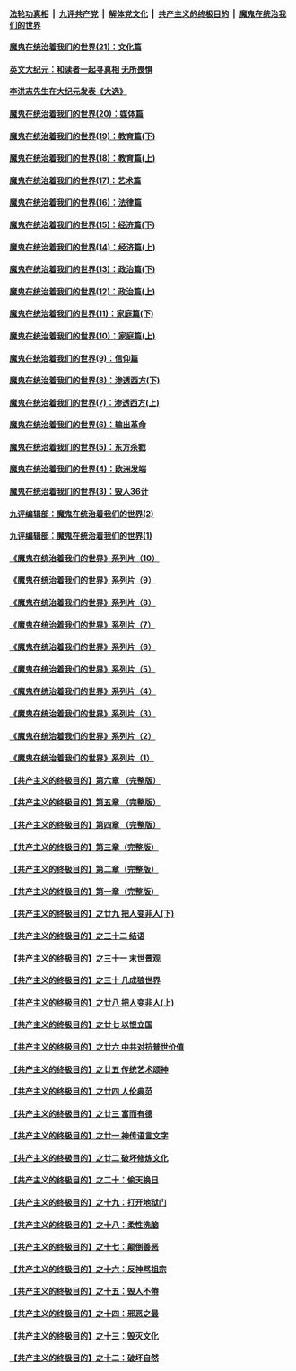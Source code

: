 

####  [法轮功真相](../../../../basic/blob/master/README.md?t=12011331) &nbsp;|&nbsp; [九评共产党](../../../../9ping.md/blob/master/README.md?t=12011331) &nbsp;|&nbsp; [解体党文化](../../../../jtdwh.md/blob/master/README.md?t=12011331)  &nbsp;|&nbsp; [共产主义的终极目的](../../../../gczydzjmd.md/blob/master/README.md?t=12011331) &nbsp;|&nbsp; [魔鬼在统治我们的世界](../../../../mgztzwmdsj.md/blob/master/README.md?t=12011331) 

#### [魔鬼在统治着我们的世界(21)：文化篇](../pages/nsc422/n10597706.md?t=12011331) 

#### [英文大纪元：和读者一起寻真相 无所畏惧](../pages/nsc422/n12542027.md?t=12011331) 

#### [李洪志先生在大纪元发表《大选》](../pages/nsc422/n12534746.md?t=12011331) 

#### [魔鬼在统治着我们的世界(20)：媒体篇](../pages/nsc422/n10586579.md?t=12011331) 

#### [魔鬼在统治着我们的世界(19)：教育篇(下)](../pages/nsc422/n10564808.md?t=12011331) 

#### [魔鬼在统治着我们的世界(18)：教育篇(上)](../pages/nsc422/n10526970.md?t=12011331) 

#### [魔鬼在统治着我们的世界(17)：艺术篇](../pages/nsc422/n10499093.md?t=12011331) 

#### [魔鬼在统治着我们的世界(16)：法律篇](../pages/nsc422/n10485969.md?t=12011331) 

#### [魔鬼在统治着我们的世界(15)：经济篇(下)](../pages/nsc422/n10469975.md?t=12011331) 

#### [魔鬼在统治着我们的世界(14)：经济篇(上)](../pages/nsc422/n10457370.md?t=12011331) 

#### [魔鬼在统治着我们的世界(13)：政治篇(下)](../pages/nsc422/n10448270.md?t=12011331) 

#### [魔鬼在统治着我们的世界(12)：政治篇(上)](../pages/nsc422/n10444576.md?t=12011331) 

#### [魔鬼在统治着我们的世界(11)：家庭篇(下)](../pages/nsc422/n10440961.md?t=12011331) 

#### [魔鬼在统治着我们的世界(10)：家庭篇(上)](../pages/nsc422/n10435448.md?t=12011331) 

#### [魔鬼在统治着我们的世界(9)：信仰篇](../pages/nsc422/n10432159.md?t=12011331) 

#### [魔鬼在统治着我们的世界(8)：渗透西方(下)](../pages/nsc422/n10429603.md?t=12011331) 

#### [魔鬼在统治着我们的世界(7)：渗透西方(上)](../pages/nsc422/n10426013.md?t=12011331) 

#### [魔鬼在统治着我们的世界(6)：输出革命](../pages/nsc422/n10421536.md?t=12011331) 

#### [魔鬼在统治着我们的世界(5)：东方杀戮](../pages/nsc422/n10417707.md?t=12011331) 

#### [魔鬼在统治着我们的世界(4)：欧洲发端](../pages/nsc422/n10414890.md?t=12011331) 

#### [魔鬼在统治着我们的世界(3)：毁人36计](../pages/nsc422/n10411583.md?t=12011331) 

#### [九评编辑部：魔鬼在统治着我们的世界(2)](../pages/nsc422/n10410036.md?t=12011331) 

#### [九评编辑部：魔鬼在统治着我们的世界(1)](../pages/nsc422/n10406825.md?t=12011331) 

#### [《魔鬼在统治着我们的世界》系列片（10）](../pages/nsc422/n12292670.md?t=12011331) 

#### [《魔鬼在统治着我们的世界》系列片（9）](../pages/nsc422/n12290859.md?t=12011331) 

#### [《魔鬼在统治着我们的世界》系列片（8）](../pages/nsc422/n12287445.md?t=12011331) 

#### [《魔鬼在统治着我们的世界》系列片（7）](../pages/nsc422/n12283425.md?t=12011331) 

#### [《魔鬼在统治着我们的世界》系列片（6）](../pages/nsc422/n12282314.md?t=12011331) 

#### [《魔鬼在统治着我们的世界》系列片（5）](../pages/nsc422/n12281419.md?t=12011331) 

#### [《魔鬼在统治着我们的世界》系列片（4）](../pages/nsc422/n12274024.md?t=12011331) 

#### [《魔鬼在统治着我们的世界》系列片（3）](../pages/nsc422/n12271322.md?t=12011331) 

#### [《魔鬼在统治着我们的世界》系列片（2）](../pages/nsc422/n12269049.md?t=12011331) 

#### [《魔鬼在统治着我们的世界》系列片（1）](../pages/nsc422/n12267575.md?t=12011331) 

#### [【共产主义的终极目的】第六章 （完整版）](../pages/nsc422/n11428913.md?t=12011331) 

#### [【共产主义的终极目的】第五章 （完整版）](../pages/nsc422/n11428912.md?t=12011331) 

#### [【共产主义的终极目的】第四章 （完整版）](../pages/nsc422/n11428907.md?t=12011331) 

#### [【共产主义的终极目的】第三章（完整版）](../pages/nsc422/n11428848.md?t=12011331) 

#### [【共产主义的终极目的】第二章（完整版）](../pages/nsc422/n11428831.md?t=12011331) 

#### [【共产主义的终极目的】第一章（完整版）](../pages/nsc422/n11417651.md?t=12011331) 

#### [【共产主义的终极目的】之廿九 把人变非人(下)](../pages/nsc422/n11344140.md?t=12011331) 

#### [【共产主义的终极目的】之三十二 结语](../pages/nsc422/n11360535.md?t=12011331) 

#### [【共产主义的终极目的】之三十一 末世景观](../pages/nsc422/n11351129.md?t=12011331) 

#### [【共产主义的终极目的】之三十 几成狼世界](../pages/nsc422/n11348280.md?t=12011331) 

#### [【共产主义的终极目的】之廿八 把人变非人(上)](../pages/nsc422/n11340492.md?t=12011331) 

#### [【共产主义的终极目的】之廿七 以恨立国](../pages/nsc422/n11336944.md?t=12011331) 

#### [【共产主义的终极目的】之廿六 中共对抗普世价值](../pages/nsc422/n11324785.md?t=12011331) 

#### [【共产主义的终极目的】之廿五 传统艺术颂神](../pages/nsc422/n11296396.md?t=12011331) 

#### [【共产主义的终极目的】之廿四 人伦典范](../pages/nsc422/n11296397.md?t=12011331) 

#### [【共产主义的终极目的】之廿三 富而有德](../pages/nsc422/n11283598.md?t=12011331) 

#### [【共产主义的终极目的】之廿一 神传语言文字](../pages/nsc422/n11263265.md?t=12011331) 

#### [【共产主义的终极目的】之廿二 破坏修炼文化](../pages/nsc422/n11245728.md?t=12011331) 

#### [【共产主义的终极目的】之二十：偷天换日](../pages/nsc422/n11238846.md?t=12011331) 

#### [【共产主义的终极目的】之十九：打开地狱门](../pages/nsc422/n11206376.md?t=12011331) 

#### [【共产主义的终极目的】之十八：柔性洗脑](../pages/nsc422/n11199994.md?t=12011331) 

#### [【共产主义的终极目的】之十七：颠倒善恶](../pages/nsc422/n11179782.md?t=12011331) 

#### [【共产主义的终极目的】之十六：反神骂祖宗](../pages/nsc422/n11166798.md?t=12011331) 

#### [【共产主义的终极目的】之十五：毁人不倦](../pages/nsc422/n11166792.md?t=12011331) 

#### [【共产主义的终极目的】之十四：邪恶之最](../pages/nsc422/n11150249.md?t=12011331) 

#### [【共产主义的终极目的】之十三：毁灭文化](../pages/nsc422/n11135227.md?t=12011331) 

#### [【共产主义的终极目的】之十二：破坏自然](../pages/nsc422/n11135214.md?t=12011331) 

